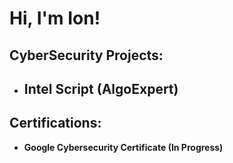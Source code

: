 <h1>Hi, I'm Ion! 

<h2>CyberSecurity Projects:</h2>

- <b>Intel Script (AlgoExpert)</b>
  - 

<h2>Certifications:</h2>

- <b>Google Cybersecurity Certificate (In Progress)</b>


<!--
**joshmadakor1/joshmadakor1** is a ✨ _special_ ✨ repository because its `README.md` (this file) appears on your GitHub profile.

Here are some ideas to get you started:

- 🔭 I’m currently working on ...
- 🌱 I’m currently learning ...
- 👯 I’m looking to collaborate on ...
- 🤔 I’m looking for help with ...
- 💬 Ask me about ...
- 📫 How to reach me: ...
- 😄 Pronouns: ...
- ⚡ Fun fact: ...
-->
